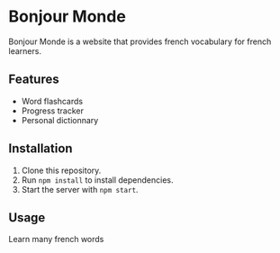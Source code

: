 # Bonjour Monde

Bonjour Monde is a website that provides french vocabulary for french learners.

## Features

- Word flashcards
- Progress tracker
- Personal dictionnary

## Installation

1. Clone this repository.
2. Run `npm install` to install dependencies.
3. Start the server with `npm start`.

## Usage

Learn many french words
